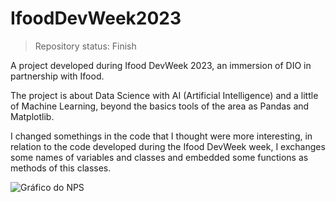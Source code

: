 # IfoodDevWeek2023
>Repository status: Finish

A project developed during Ifood DevWeek 2023, an immersion of DIO in partnership with Ifood. 

The project is about Data Science with AI (Artificial Intelligence) and a little of Machine Learning, beyond the basics tools of the area as Pandas and Matplotlib. 

I changed somethings in the code that I thought were more interesting, in relation to the code developed during the Ifood DevWeek week, I exchanges some names of variables and classes and embedded some functions as methods of this classes.

![Gráfico do NPS](https://github.com/DiegoF-G/IfoodDevWeek2023/assets/108773248/11132c0a-47d6-4529-b34e-30605f37aa07 "Gráfico do NPS gerado pelo matplotlib")
